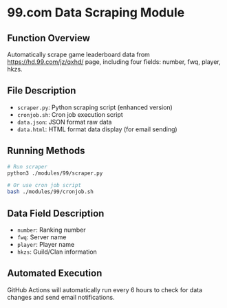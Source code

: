 # 99.com Data Scraping Module

## Function Overview
Automatically scrape game leaderboard data from https://hd.99.com/jz/qxhd/ page, including four fields: number, fwq, player, hkzs.

## File Description
- `scraper.py`: Python scraping script (enhanced version)
- `cronjob.sh`: Cron job execution script
- `data.json`: JSON format raw data
- `data.html`: HTML format data display (for email sending)

## Running Methods
```bash
# Run scraper
python3 ./modules/99/scraper.py

# Or use cron job script
bash ./modules/99/cronjob.sh
```

## Data Field Description
- `number`: Ranking number
- `fwq`: Server name
- `player`: Player name
- `hkzs`: Guild/Clan information

## Automated Execution
GitHub Actions will automatically run every 6 hours to check for data changes and send email notifications.
